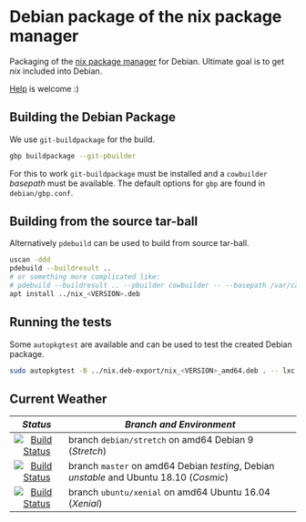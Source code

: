 Debian package of the nix package manager
=========================================

Packaging of the [nix package manager][1] for Debian. Ultimate goal is
to get _nix_ included into Debian.

[Help][2] is welcome :)


Building the Debian Package
---------------------------

We use `git-buildpackage` for the build.

```bash
gbp buildpackage --git-pbuilder
```

For this to work `git-buildpackage` must be installed and a
`cowbuilder` _basepath_ must be available. The default options for
`gbp` are found in `debian/gbp.conf`.


Building from the source tar-ball
---------------------------------

Alternatively `pdebuild` can be used to build from source tar-ball.

```bash
uscan -ddd
pdebuild --buildresult ..
# or something more complicated like:
# pdebuild --buildresult .. --pbuilder cowbuilder -- --basepath /var/cache/pbuilder/base.cow
apt install ../nix_<VERSION>.deb
```


Running the tests
-----------------

Some `autopkgtest` are available and can be used to test the created
Debian package.

```bash
sudo autopkgtest -B ../nix.deb-export/nix_<VERSION>_amd64.deb . -- lxc autopkgtest-sid
```


Current Weather
---------------

| _Status_                                                                                                                      | _Branch and Environment_                                                                 |
|:-----------------------------------------------------------------------------------------------------------------------------:|------------------------------------------------------------------------------------------|
| [![Build Status](https://travis-ci.org/KaiHa/nix-debian.svg?branch=debian%2Fstretch)](https://travis-ci.org/KaiHa/nix-debian) | branch `debian/stretch` on amd64 Debian 9 (_Stretch_)                                    |
| [![Build Status](https://travis-ci.org/KaiHa/nix-debian.svg?branch=master)](https://travis-ci.org/KaiHa/nix-debian)           | branch `master` on amd64 Debian _testing_, Debian _unstable_ and Ubuntu 18.10 (_Cosmic_) |
| [![Build Status](https://travis-ci.org/KaiHa/nix-debian.svg?branch=ubuntu%2Fxenial)](https://travis-ci.org/KaiHa/nix-debian)  | branch `ubuntu/xenial` on amd64 Ubuntu 16.04 (_Xenial_)                                  |


[1]: https://nixos.org/nix/
[2]: https://github.com/KaiHa/nix-debian/issues
